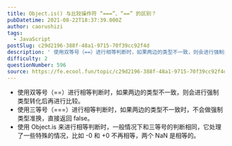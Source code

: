 ```yaml
---
title: Object.is() 与比较操作符 “===”、“==” 的区别？
pubDatetime: 2021-08-22T18:37:39.000Z
author: caorushizi
tags:
  - JavaScript
postSlug: c29d2196-388f-48a1-9715-70f39cc92f4d
description: ' 使用双等号（==）进行相等判断时，如果两边的类型不一致，则会进行强制类型转化后再进行比较。 使用三等号（===）进行相等判断时，如果两边的类型不一致时，不会做强制类型准换，直接返回 false。 使用 Object.is 来进行相等判断时，一般情况下和三等号的判断相同，它处理了一些特殊的情况，比如 -0 和 +0 不再相等，两个 NaN 是相等的。 '
difficulty: 2
questionNumber: 596
source: https://fe.ecool.fun/topic/c29d2196-388f-48a1-9715-70f39cc92f4d
---
```


* 使用双等号（==）进行相等判断时，如果两边的类型不一致，则会进行强制类型转化后再进行比较。
* 使用三等号（===）进行相等判断时，如果两边的类型不一致时，不会做强制类型准换，直接返回 false。
* 使用 Object.is 来进行相等判断时，一般情况下和三等号的判断相同，它处理了一些特殊的情况，比如 -0 和 +0 不再相等，两个 NaN 是相等的。

